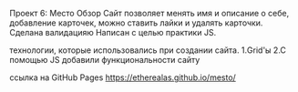 Проект 6: Место
Обзор
Cайт позволяет менять имя и описание о себе, добавление карточек, можно ставить лайки и удалять карточки.
Сделана валидацияю
Написан с целью практики JS.

технологии, которые использовались при создании сайта.
1.Grid'ы
2.С помощью JS добавили функциональности сайту

ссылка на GitHub Pages https://etherealas.github.io/mesto/
